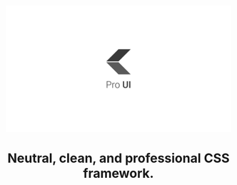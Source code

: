 ![](src/img/repository-hero.png)

<h1 align="center">Neutral, clean, and professional CSS framework.</h1>